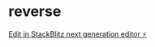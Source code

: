 # reverse

[Edit in StackBlitz next generation editor ⚡️](https://stackblitz.com/~/github.com/icarobianco/reverse)